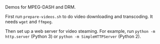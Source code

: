 Demos for MPEG-DASH and DRM.

First run `prepare-videos.sh` to do video downloading and transcoding.
It needs `wget` and `ffmpeg`.

Then set up a web server for video steaming.
For example, run `python -m http.server` (Python 3) or `python -m SimpleHTTPServer` (Python 2).

